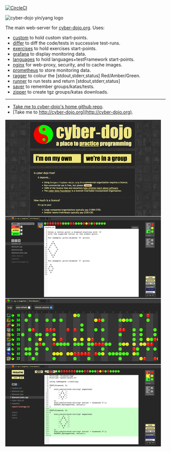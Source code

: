 [![CircleCI](https://circleci.com/gh/cyber-dojo/web.svg?style=svg)](https://circleci.com/gh/cyber-dojo/web)

<img src="https://raw.githubusercontent.com/cyber-dojo/nginx/master/images/avatars/cyber-dojo.png"
     alt="cyber-dojo yin/yang logo"
     width="50px"
     height="50px"/>

The main web-server for [cyber-dojo.org](http://cyber-dojo.org). Uses:
- [custom](https://github.com/cyber-dojo/custom) to hold custom start-points.
- [differ](https://github.com/cyber-dojo/differ) to diff the code/tests in successive test-runs.
- [exercises](https://github.com/cyber-dojo/exercises) to hold exercises start-points.
- [grafana](https://github.com/cyber-dojo/grafana) to display monitoring data.
- [languages](https://github.com/cyber-dojo/languages) to hold languages+testFramework start-points.
- [nginx](https://github.com/cyber-dojo/nginx) for web-proxy, security, and to cache images.
- [prometheus](https://github.com/cyber-dojo/prometheus) to store monitoring data.
- [ragger](https://github.com/cyber-dojo/ragger) to colour the [stdout,stderr,status] Red/Amber/Green.
- [runner](https://github.com/cyber-dojo/runner) to run tests and return [stdout,stderr,status]
- [saver](https://github.com/cyber-dojo/saver) to remember groups/katas/tests.
- [zipper](https://github.com/cyber-dojo/zipper) to create tgz groups/katas downloads.

- - - -

* [Take me to cyber-dojo's home github repo](https://github.com/cyber-dojo/cyber-dojo).
* [Take me to http://cyber-dojo.org](http://cyber-dojo.org).

![cyber-dojo.org home page](https://github.com/cyber-dojo/cyber-dojo/blob/master/shared/home_page_snapshot.png)
